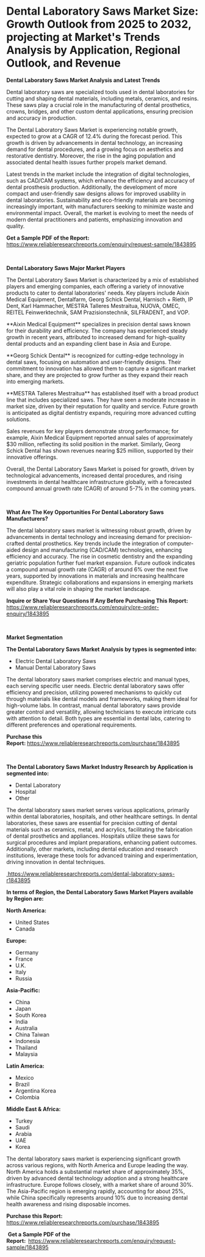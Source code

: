 <p><h1>Dental Laboratory Saws Market Size: Growth Outlook from 2025 to 2032, projecting at Market's Trends Analysis by Application, Regional Outlook, and Revenue</h1></p><p><strong>Dental Laboratory Saws Market Analysis and Latest Trends</strong></p>
<p><p>Dental laboratory saws are specialized tools used in dental laboratories for cutting and shaping dental materials, including metals, ceramics, and resins. These saws play a crucial role in the manufacturing of dental prosthetics, crowns, bridges, and other custom dental applications, ensuring precision and accuracy in production.</p><p>The Dental Laboratory Saws Market is experiencing notable growth, expected to grow at a CAGR of 12.4% during the forecast period. This growth is driven by advancements in dental technology, an increasing demand for dental procedures, and a growing focus on aesthetics and restorative dentistry. Moreover, the rise in the aging population and associated dental health issues further propels market demand.</p><p>Latest trends in the market include the integration of digital technologies, such as CAD/CAM systems, which enhance the efficiency and accuracy of dental prosthesis production. Additionally, the development of more compact and user-friendly saw designs allows for improved usability in dental laboratories. Sustainability and eco-friendly materials are becoming increasingly important, with manufacturers seeking to minimize waste and environmental impact. Overall, the market is evolving to meet the needs of modern dental practitioners and patients, emphasizing innovation and quality.</p></p>
<p><strong>Get a Sample PDF of the Report:&nbsp;</strong> <a href="https://www.reliableresearchreports.com/enquiry/request-sample/1843895?utm_campaign=2283&utm_medium=2&utm_source=Github&utm_content=ia&utm_term=14042025&utm_id=dental-laboratory-saws">https://www.reliableresearchreports.com/enquiry/request-sample/1843895</a></p>
<p>&nbsp;</p>
<p><strong>Dental Laboratory Saws Major Market Players</strong></p>
<p><p>The Dental Laboratory Saws Market is characterized by a mix of established players and emerging companies, each offering a variety of innovative products to cater to dental laboratories' needs. Key players include Aixin Medical Equipment, Dentalfarm, Georg Schick Dental, Harnisch + Rieth, IP Dent, Karl Hammacher, MESTRA Talleres Mestraitua, NUOVA, OMEC, REITEL Feinwerktechnik, SAM Prazisionstechnik, SILFRADENT, and VOP.</p><p>**Aixin Medical Equipment** specializes in precision dental saws known for their durability and efficiency. The company has experienced steady growth in recent years, attributed to increased demand for high-quality dental products and an expanding client base in Asia and Europe.</p><p>**Georg Schick Dental** is recognized for cutting-edge technology in dental saws, focusing on automation and user-friendly designs. Their commitment to innovation has allowed them to capture a significant market share, and they are projected to grow further as they expand their reach into emerging markets.</p><p>**MESTRA Talleres Mestraitua** has established itself with a broad product line that includes specialized saws. They have seen a moderate increase in market size, driven by their reputation for quality and service. Future growth is anticipated as digital dentistry expands, requiring more advanced cutting solutions.</p><p>Sales revenues for key players demonstrate strong performance; for example, Aixin Medical Equipment reported annual sales of approximately $30 million, reflecting its solid position in the market. Similarly, Georg Schick Dental has shown revenues nearing $25 million, supported by their innovative offerings.</p><p>Overall, the Dental Laboratory Saws Market is poised for growth, driven by technological advancements, increased dental procedures, and rising investments in dental healthcare infrastructure globally, with a forecasted compound annual growth rate (CAGR) of around 5-7% in the coming years.</p></p>
<p>&nbsp;</p>
<p><strong>What Are The Key Opportunities For Dental Laboratory Saws Manufacturers?</strong></p>
<p><p>The dental laboratory saws market is witnessing robust growth, driven by advancements in dental technology and increasing demand for precision-crafted dental prosthetics. Key trends include the integration of computer-aided design and manufacturing (CAD/CAM) technologies, enhancing efficiency and accuracy. The rise in cosmetic dentistry and the expanding geriatric population further fuel market expansion. Future outlook indicates a compound annual growth rate (CAGR) of around 6% over the next five years, supported by innovations in materials and increasing healthcare expenditure. Strategic collaborations and expansions in emerging markets will also play a vital role in shaping the market landscape.</p></p>
<p><strong>Inquire or Share Your Questions If Any Before Purchasing This Report:</strong> <a href="https://www.reliableresearchreports.com/enquiry/pre-order-enquiry/1843895?utm_campaign=2283&utm_medium=2&utm_source=Github&utm_content=ia&utm_term=14042025&utm_id=dental-laboratory-saws">https://www.reliableresearchreports.com/enquiry/pre-order-enquiry/1843895</a></p>
<p>&nbsp;</p>
<p><strong>Market Segmentation</strong></p>
<p><strong>The Dental Laboratory Saws Market Analysis by types is segmented into:</strong></p>
<p><ul><li>Electric Dental Laboratory Saws</li><li>Manual Dental Laboratory Saws</li></ul></p>
<p><p>The dental laboratory saws market comprises electric and manual types, each serving specific user needs. Electric dental laboratory saws offer efficiency and precision, utilizing powered mechanisms to quickly cut through materials like dental models and frameworks, making them ideal for high-volume labs. In contrast, manual dental laboratory saws provide greater control and versatility, allowing technicians to execute intricate cuts with attention to detail. Both types are essential in dental labs, catering to different preferences and operational requirements.</p></p>
<p><strong>Purchase this Report:&nbsp;</strong><a href="https://www.reliableresearchreports.com/purchase/1843895?utm_campaign=2283&utm_medium=2&utm_source=Github&utm_content=ia&utm_term=14042025&utm_id=dental-laboratory-saws">https://www.reliableresearchreports.com/purchase/1843895</a></p>
<p>&nbsp;</p>
<p><strong>The Dental Laboratory Saws Market Industry Research by Application is segmented into:</strong></p>
<p><ul><li>Dental Laboratory</li><li>Hospital</li><li>Other</li></ul></p>
<p><p>The dental laboratory saws market serves various applications, primarily within dental laboratories, hospitals, and other healthcare settings. In dental laboratories, these saws are essential for precision cutting of dental materials such as ceramics, metal, and acrylics, facilitating the fabrication of dental prosthetics and appliances. Hospitals utilize these saws for surgical procedures and implant preparations, enhancing patient outcomes. Additionally, other markets, including dental education and research institutions, leverage these tools for advanced training and experimentation, driving innovation in dental techniques.</p></p>
<p><a href="https://www.reliableresearchreports.com/dental-laboratory-saws-r1843895?utm_campaign=2283&utm_medium=2&utm_source=Github&utm_content=ia&utm_term=14042025&utm_id=dental-laboratory-saws">&nbsp;https://www.reliableresearchreports.com/dental-laboratory-saws-r1843895</a></p>
<p><strong>In terms of Region, the Dental Laboratory Saws Market Players available by Region are:</strong></p>
<p>
    <p> <strong> North America: </strong>
        <ul>
            <li>United States</li>
            <li>Canada</li>
        </ul>
        </p> 
    <p> <strong> Europe: </strong>
        <ul>
            <li>Germany</li>
            <li>France</li>
            <li>U.K.</li>
            <li>Italy</li>
            <li>Russia</li>
        </ul>
        </p> 
    <p> <strong> Asia-Pacific: </strong>
        <ul>
            <li>China</li>
            <li>Japan</li>
            <li>South Korea</li>
            <li>India</li>
            <li>Australia</li>
            <li>China Taiwan</li>
            <li>Indonesia</li>
            <li>Thailand</li>
            <li>Malaysia</li>
        </ul>
        </p> 
    <p> <strong> Latin America: </strong>
        <ul>
            <li>Mexico</li>
            <li>Brazil</li>
            <li>Argentina Korea</li>
            <li>Colombia</li>
        </ul>
        </p> 
    <p> <strong> Middle East & Africa: </strong>
        <ul>
            <li>Turkey</li>
            <li>Saudi</li>
            <li>Arabia</li>
            <li>UAE</li>
            <li>Korea</li>
        </ul>
    </p>
    </p>
<p><p>The dental laboratory saws market is experiencing significant growth across various regions, with North America and Europe leading the way. North America holds a substantial market share of approximately 35%, driven by advanced dental technology adoption and a strong healthcare infrastructure. Europe follows closely, with a market share of around 30%. The Asia-Pacific region is emerging rapidly, accounting for about 25%, while China specifically represents around 10% due to increasing dental health awareness and rising disposable incomes.</p></p>
<p><strong>Purchase this Report: </strong><a href="https://www.reliableresearchreports.com/purchase/1843895?utm_campaign=2283&utm_medium=2&utm_source=Github&utm_content=ia&utm_term=14042025&utm_id=dental-laboratory-saws">https://www.reliableresearchreports.com/purchase/1843895</a></p>
<p>&nbsp;<strong>Get a Sample PDF of the Report:&nbsp;&nbsp;</strong><a href="https://www.reliableresearchreports.com/enquiry/request-sample/1843895?utm_campaign=2283&utm_medium=2&utm_source=Github&utm_content=ia&utm_term=14042025&utm_id=dental-laboratory-saws">https://www.reliableresearchreports.com/enquiry/request-sample/1843895</a></p>
<p><strong></strong></p>
<p><p></p><p></p><p></p></p>